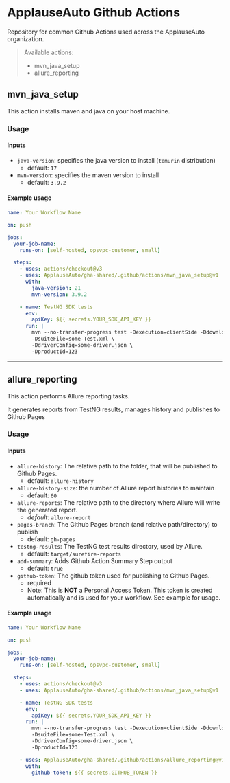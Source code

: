 # ApplauseAuto Github Actions
Repository for common Github Actions used across the ApplauseAuto organization.

> Available actions:
>* mvn_java_setup
>* allure_reporting

## mvn_java_setup
This action installs maven and java on your host machine.

### Usage

#### Inputs

* `java-version`: specifies the java version to install (`temurin` distribution)
  * default: `17`
* `mvn-version`: specifies the maven version to install
  * default: `3.9.2`

#### Example usage

```yaml
name: Your Workflow Name

on: push

jobs:
  your-job-name:
    runs-on: [self-hosted, opsvpc-customer, small]

  steps:
    - uses: actions/checkout@v3
    - uses: ApplauseAuto/gha-shared/.github/actions/mvn_java_setup@v1
      with:
        java-version: 21
        mvn-version: 3.9.2

    - name: TestNG SDK tests
      env:
        apiKey: ${{ secrets.YOUR_SDK_API_KEY }}
      run: |
        mvn --no-transfer-progress test -Dexecution=clientSide -DdownloadResults=never \
        -DsuiteFile=some-Test.xml \
        -DdriverConfig=some-driver.json \
        -DproductId=123
```
---

## allure_reporting
This action performs Allure reporting tasks. 

It generates reports from TestNG results, manages history and publishes to Github Pages

### Usage

#### Inputs

* `allure-history`: The relative path to the folder, that will be published to Github Pages.
  * default: `allure-history`
* `allure-history-size`: the number of Allure report histories to maintain
  * default: `60`
* `allure-reports`: The relative path to the directory where Allure will write the generated report.
  * *default*: `allure-report`
* `pages-branch`: The Github Pages branch (and relative path/directory) to publish 
  * default: `gh-pages`
* `testng-results`: The TestNG test results directory, used by Allure.
  * default: `target/surefire-reports`
* `add-summary`: Adds Github Action Summary Step output
  * default: `true`
* `github-token`: The github token used for publishing to Github Pages.
  * required
  * Note: This is **NOT** a Personal Access Token.  This token is created automatically and is used for your workflow.  See example for usage.

#### Example usage

```yaml
name: Your Workflow Name

on: push

jobs:
  your-job-name:
    runs-on: [self-hosted, opsvpc-customer, small]

  steps:
    - uses: actions/checkout@v3
    - uses: ApplauseAuto/gha-shared/.github/actions/mvn_java_setup@v1

    - name: TestNG SDK tests
      env:
        apiKey: ${{ secrets.YOUR_SDK_API_KEY }}
      run: |
        mvn --no-transfer-progress test -Dexecution=clientSide -DdownloadResults=never \
        -DsuiteFile=some-Test.xml \
        -DdriverConfig=some-driver.json \
        -DproductId=123

    - uses: ApplauseAuto/gha-shared/.github/actions/allure_reporting@v1
      with:
        github-token: ${{ secrets.GITHUB_TOKEN }}
```